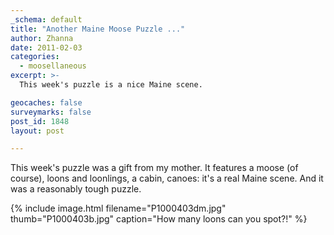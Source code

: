 ```yaml
---
_schema: default
title: "Another Maine Moose Puzzle ..."
author: Zhanna
date: 2011-02-03
categories:
  - moosellaneous
excerpt: >- 
  This week's puzzle is a nice Maine scene.

geocaches: false
surveymarks: false
post_id: 1848
layout: post

---
```


This week's puzzle was a gift from my mother.  It features a moose (of course), loons and loonlings, a cabin, canoes: it's a real Maine scene.  And it was a reasonably tough puzzle.

{% include image.html filename="P1000403dm.jpg" thumb="P1000403b.jpg" caption="How many loons can you spot?!" %}
